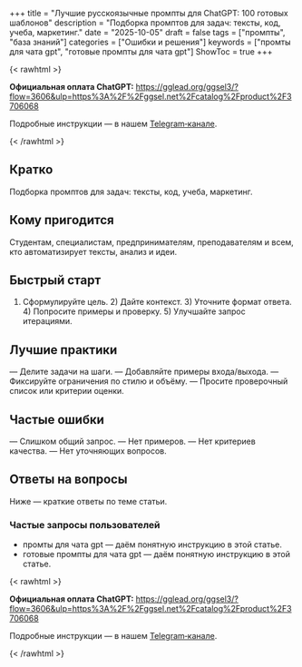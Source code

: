 +++
title = "Лучшие русскоязычные промпты для ChatGPT: 100 готовых шаблонов"
description = "Подборка промптов для задач: тексты, код, учеба, маркетинг."
date = "2025-10-05"
draft = false
tags = ["промпты", "база знаний"]
categories = ["Ошибки и решения"]
keywords = ["промты для чата gpt", "готовые промпты для чата gpt"]
ShowToc = true
+++

{< rawhtml >}
<div class="cta-box">
  <p><strong>Официальная оплата ChatGPT:</strong> <a href="https://gglead.org/ggsel3/?flow=3606&ulp=https%3A%2F%2Fggsel.net%2Fcatalog%2Fproduct%2F3706068" rel="nofollow noopener" target="_blank">https://gglead.org/ggsel3/?flow=3606&ulp=https%3A%2F%2Fggsel.net%2Fcatalog%2Fproduct%2F3706068</a></p>
  <p>Подробные инструкции — в нашем <a href="https://t.me/real_plan_B" rel="nofollow noopener" target="_blank">Telegram‑канале</a>.</p>
</div>
{< /rawhtml >}

## Кратко

Подборка промптов для задач: тексты, код, учеба, маркетинг.

## Кому пригодится

Студентам, специалистам, предпринимателям, преподавателям и всем, кто автоматизирует тексты, анализ и идеи.

## Быстрый старт

1) Сформулируйте цель. 2) Дайте контекст. 3) Уточните формат ответа. 4) Попросите примеры и проверку. 5) Улучшайте запрос итерациями.

## Лучшие практики

— Делите задачи на шаги.
— Добавляйте примеры входа/выхода.
— Фиксируйте ограничения по стилю и объёму.
— Просите проверочный список или критерии оценки.

## Частые ошибки

— Слишком общий запрос.
— Нет примеров.
— Нет критериев качества.
— Нет уточняющих вопросов.

## Ответы на вопросы

Ниже — краткие ответы по теме статьи.

### Частые запросы пользователей

- промты для чата gpt — даём понятную инструкцию в этой статье.
- готовые промпты для чата gpt — даём понятную инструкцию в этой статье.

{< rawhtml >}
<div class="cta-box">
  <p><strong>Официальная оплата ChatGPT:</strong> <a href="https://gglead.org/ggsel3/?flow=3606&ulp=https%3A%2F%2Fggsel.net%2Fcatalog%2Fproduct%2F3706068" rel="nofollow noopener" target="_blank">https://gglead.org/ggsel3/?flow=3606&ulp=https%3A%2F%2Fggsel.net%2Fcatalog%2Fproduct%2F3706068</a></p>
  <p>Подробные инструкции — в нашем <a href="https://t.me/real_plan_B" rel="nofollow noopener" target="_blank">Telegram‑канале</a>.</p>
</div>
{< /rawhtml >}
